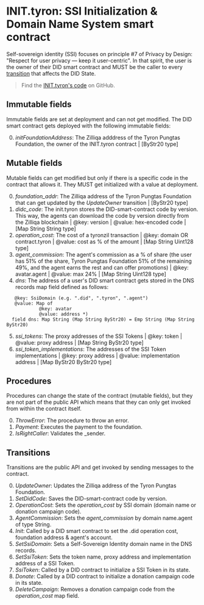 # INIT.tyron: SSI Initialization & Domain Name System smart contract

Self-sovereign identity (SSI) focuses on principle #7 of Privacy by Design: "Respect for user privacy — keep it user-centric". In that spirit, the user is the owner of their DID smart contract and MUST be the caller to every [transition](./DID.tyron.md#transitions) that affects the DID State.

> Find the [INIT.tyron's code](https://github.com/tralcanx/tyronzil/blob/master/src/lib/blockchain/smart-contracts/INIT.tyron.scilla) on GitHub.

## Immutable fields

Immutable fields are set at deployment and can not get modified. The DID smart contract gets deployed with the following immutable fields:

0. *initFoundationAddress*: The Zilliqa adddress of the Tyron Pungtas Foundation, the owner of the INIT.tyron contract | [ByStr20 type]

## Mutable fields

Mutable fields can get modified but only if there is a specific code in the contract that allows it. They MUST get initialized with a value at deployment.

0. *foundation_addr*: The Zilliqa address of the Tyron Pungtas Foundation that can get updated by the *UpdateOwner* transition | [ByStr20 type]
1. *didc_code*: The init.tyron stores the DID-smart-contract code by version. This way, the agents can download the code by version directly from the Zilliqa blockchain | @key: version | @value: hex-encoded code | [Map String String type]
2. *operation_cost*: The cost of a tyronzil transaction | @key: domain OR contract.tyron | @value: cost as % of the amount | [Map String Uint128 type]
3. *agent_commission*: The agent's commission as a % of share (the user has 51% of the share, Tyron Pungtas Foundation 51% of the remaining 49%, and the agent earns the rest and can offer promotions) | @key: avatar.agent | @value: max 24% | [Map String Uint128 type]
4. *dns*: The address of a user's DID smart contract gets stored in the DNS records map field defined as follows:
```
   @key: SsiDomain (e.g. ".did", ".tyron", ".agent")
   @value: Map of
            @key: avatar
            @value: address *)
  field dns: Map String (Map String ByStr20) = Emp String (Map String ByStr20)
```
5. *ssi_tokens*: The proxy addresses of the SSI Tokens | @key: token | @value: proxy address | [Map String ByStr20 type]
6. *ssi_token_implementations*: The addresses of the SSI Token implementations | @key: proxy address | @value: implementation address | [Map ByStr20 ByStr20 type]

## Procedures 

Procedures can change the state of the contract (mutable fields), but they are not part of the public API which means that they can only get invoked from within the contract itself.

0. *ThrowError*: The procedure to throw an error.
1. *Payment*: Executes the payment to the foundation.
2. *IsRightCaller*: Validates the _sender.

## Transitions

Transitions are the public API and get invoked by sending messages to the contract.  

0. *UpdateOwner*: Updates the Zilliqa address of the Tyron Pungtas Foundation.
1. *SetDidCode*: Saves the DID-smart-contract code by version.
2. *OperationCost*: Sets the *operation_cost* by SSI domain (domain name or donation campaign code).
3. *AgentCommission*: Sets the *agent_commission* by domain name.agent of type String.
4. *Init*: Called by a DID smart contract to set the .did operation cost, foundation address & agent's account.
5. *SetSsiDomain*: Sets a Self-Sovereign Identity domain name in the DNS records.
6. *SetSsiToken*: Sets the token name, proxy address and implementation address of a SSI Token.
7. *SsiToken*: Called by a DID contract to initialize a SSI Token in its state.
8. *Donate*: Called by a DID contract to initialize a donation campaign code in its state.
9. *DeleteCampaign*: Removes a donation campaign code from the *operation_cost* map field.
